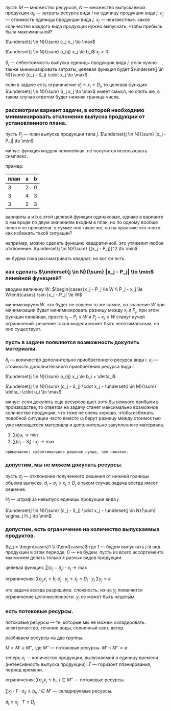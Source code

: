пусть $M$ — множество ресурсов,
$N$ — множество выпускаемой продукции
$a_{ij}$ — затраты ресурса вида $i$ на единицу продукции вида $j$.
$c_j$ — стоимость единицы продукции вида $j$.
$x_j$ — неизвестные. какое количество каждого вида продукции нужно выпускать, чтобы прибыль была максимальной?

$\underset{j \in N}{\sum} c_j x_j \to \max$

$\underset{j \in N}{\sum} a_{ij} x_j \le b_i$
$x_j \ge 0$

$S_j$ — себестоимость выпуска единицы продукции вида $j$.
если нужно также минимизировать затраты, целевая функция будет $\underset{j \in N}{\sum} (c_j - S_j) \cdot x_j \to \max$.

если в задаче есть ограничение $d_j \le x_j \le D_j$, то целевая функция $\underset{j \in N}{\sum} S_j x_j \to \max$ имеет смысл, но опять же, в таком случае ответом будет нижняя граница числа.

### рассмотрим вариант задачи, в которой необходимо минимизировать отклонение выпуска продукции от установленного плана.

пусть $P_j$ — план выпуска продукции типа $j$.
$\underset{j \in N}{\sum} |x_j - P_j| \to \min$

минус: функция модуля нелинейная. не получится использовать симплекс.

пример:

| план | a   | b   |
| ---- | --- | --- |
| 3    | 2   | 0   |
| 3    | 4   | 3   |
| 3    | 2   | 3   | 

варианты a и b в этой целевой функции одинаковые, однако в варианте b мы вроде по двум значениям входим в план, но по одному вообще ничего не произвели. в сумме оно такое же, но на практике это плохо. как избежать такой ситуации?

например, можно сделать функцию квадратичной. это утяжелит любое отклонение.
$\underset{j \in N}{\sum} {(x_j - P_j)}^2 \to \min$

не будем пока рассматривать квадрат, но вот он есть.

### как сделать $\underset{j \in N}{\sum} |x_j - P_j| \to \min$ линейной функцией?

вводим величину $W$:
$\begin{cases}x_j - P_j \le W \\ P_j - x_j \le W\end{cases} \sim |x_j - P_j| \le W$

минимизируем $W$. это будет не совсем то же самое, но значение $W$ при минимизации будет минимизировать разницу между $x_j$ и $P_j$, при этом функция линейная, просто $x_j - P_j \le W$ и $P_j - x_j \le W$ станут кучей ограничений. решение такой модели может быть неоптимальным, но оно существует.

### пусть в задаче появляется возможность докупить материалы.
$\delta_i$ — количество дополнительно приобретенного ресурса вида $i.$
$u_i$ — стоимость дополнительного приобретения ресурса вида $i.$

$\underset{j \in N}{\sum} a_{ij} x_j \le b_i + \delta_i$

$\underset{j \in N}{\sum} (c_j - S_j) \cdot x_j - \underset{i \in M}{\sum} \delta_i \cdot u_i \to \max$

минус: если докупить еще ресурсов даст хотя бы немного прибыли в производстве, то ответом на задачу станет максимально возможное количество продукции, что тоже не очень хорошо.
чтобы избежать подобной ситуации часто вместо $u_i$ берут разницу между стоимостью уже имеющегося материала и дополнительно закупленного материала.


1. $\sum d_i u_i \to \min$
2. $\sum (c_j - S_j) \cdot x_j \to \max$

```
примечание: субоптимальное решение лучше, чем никакое.
```

### допустим, мы не можем докупать ресурсы.

пусть $\sigma_j$ — отклонение полученного решения от нижней границы объема выпуска.
$d_j - \sigma_j \le x_j \le D_j$
в таком случае задача всегда имеет решение.

$H_j$ — штраф за невыпуск единицы продукции вида $j$.

$\underset{j \in N}{\sum} (c_j - S_j) \cdot x_j - \underset{j \in N}{\sum} \sigma_j H_j \to \min$

### допустим, есть ограничение на количество выпускаемых продуктов.

$y_j = \begin{cases}1 \\ 0\end{cases}$
где 1 — будем выпускать $j$-й вид продукции в этом периоде, 0 — не будем.
пусть из всего ассортимента мы можем делать только $k$ разных видов продукции.

целевая функция:
$\sum (c_j - S_j) \cdot x_j \to \max$

ограничения:
$\sum a_{ij} x_j \le b_i$
$d_j \cdot y_j \le x_j \le D_j \cdot y_j$
$\sum y_j \le k$

эта задача всегда разрешима.
сложность: из-за $y_j$ появляется ограничение целочисленности. $y_j$ не может быть нецелым.

### есть потоковые ресурсы.
потоковые ресурсы — те, которые мы не можем складировать. электричество, течение воды, солнечный свет, ветер.

разбиваем ресурсы на две группы.

$M = M' \cup M''$, где $M''$ — потоковые ресурсы.
$M' \cap M'' = \emptyset$

теперь $x_j$ — количество продукции, выпускаемой в единицу времени (интенсивность выпуска продукции).
$T$ — горизонт планирования, период времени.

ограничения:
$\sum a_{ij} x_j \le b_i$, $i \in M''$ — потоковые ресурсы.

$\sum x_j \cdot T \cdot a_{ij} \le b_i$, $i \in M'$ — складируемые ресурсы.

$d_j \le x_j \cdot T \le D_j$

